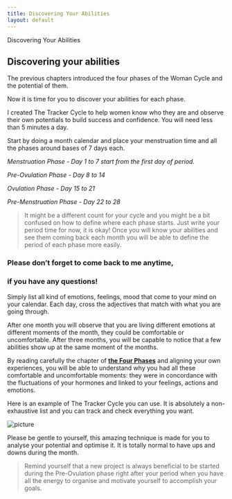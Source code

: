 ```yaml
---
title: Discovering Your Abilities
layout: default
---
```


<section id="home" class="module-hero module-parallax module-fade module-full-height bg-dark-50" data-background="/circleblossom-test/assets/images/19.jpeg">

  <div class="hs-caption container">
    <div class="caption-content">
      <div class="hs-title-size-3 font-alt m-b-20">
        Discovering Your Abilities
      </div>
    </div>
  </div>

</section >

## Discovering your abilities

The previous chapters introduced the four phases of the Woman Cycle and the potential of them.

Now it is time for you to discover your abilities for each phase.

I created <span class="pink-font">The Tracker Cycle</span> to help women know who they are and observe their own potentials to build success and confidence.
You will need less than 5 minutes a day.

Start by doing a month calendar and place your menstruation time and all the phases around bases of 7 days each.

*Menstruation Phase - Day 1 to 7 start from the first day of period.*

*Pre-Ovulation Phase - Day 8 to 14*

*Ovulation Phase - Day 15 to 21*

*Pre-Menstruation Phase - Day 22 to 28*

>It might be a different count for your cycle and you might be a bit confused on how to define where each phase starts. Just write your period time for now, it is okay!
Once you will know your abilities and see them coming back each month you will be able to define the period of each phase more easily.

### Please don’t forget to come back to me anytime,
### if you have any questions!

Simply list all kind of emotions, feelings, mood that come to your mind on your calendar.
Each day, cross the adjectives that match with what you are going through.

After one month you will observe that you are living different emotions at different moments of the month, they could be comfortable or uncomfortable. After three months, you will be capable to notice that a few abilities show up at the same moment of the months.

By reading carefully the chapter of [**the Four Phases**](/the-four-phases) and aligning your own experiences, you will be able to understand why you had all these comfortable and uncomfortable moments: they were in concordance with the fluctuations of your hormones and linked to your feelings, actions and emotions.

Here is an example of The Tracker Cycle you can use. It is absolutely a non-exhaustive list and you can track and check everything you want.

![picture](/circleblossom-test/assets/images/activity.jpg)

Please be gentle to yourself, this amazing technique is made for you to analyse your potential and optimise it. It is totally normal to have ups and downs during the month.

>Remind yourself that a new project is always beneficial to be started during the Pre-Ovulation phase right after your period when you have all the energy to organise and motivate yourself to accomplish your goals.
